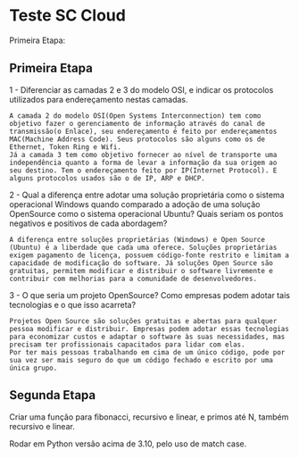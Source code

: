 
# Teste SC Cloud

Primeira Etapa:




## Primeira Etapa

1 - Diferenciar as camadas 2 e 3 do modelo OSI, e indicar os protocolos utilizados para endereçamento nestas camadas.

	A camada 2 do modelo OSI(Open Systems Interconnection) tem como objetivo fazer o gerenciamento de informação através do canal de transmissão(o Enlace), seu endereçamento é feito por endereçamentos MAC(Machine Address Code). Seus protocolos são alguns como os de Ethernet, Token Ring e Wifi.
    Já a camada 3 tem como objetivo fornecer ao nível de transporte uma independência quanto a forma de levar a informação da sua origem ao seu destino. Tem o endereçamento feito por IP(Internet Protocol). E alguns protocolos usados são o de IP, ARP e DHCP.


2 - Qual a diferença entre adotar uma solução proprietária como o sistema operacional Windows quando comparado a adoção de uma solução OpenSource como o sistema operacional Ubuntu? Quais seriam os pontos negativos e positivos de cada abordagem?

	A diferença entre soluções proprietárias (Windows) e Open Source (Ubuntu) é a liberdade que cada uma oferece. Soluções proprietárias exigem pagamento de licença, possuem código-fonte restrito e limitam a capacidade de modificação do software. Já soluções Open Source são gratuitas, permitem modificar e distribuir o software livremente e contribuir com melhorias para a comunidade de desenvolvedores.

3 - O que seria um projeto OpenSource? Como empresas podem adotar tais tecnologias e o que isso acarreta?

	Projetos Open Source são soluções gratuitas e abertas para qualquer pessoa modificar e distribuir. Empresas podem adotar essas tecnologias para economizar custos e adaptar o software às suas necessidades, mas precisam ter profissionais capacitados para lidar com elas.
	Por ter mais pessoas trabalhando em cima de um único código, pode por sua vez ser mais seguro do que um código fechado e escrito por uma única grupo.

## Segunda Etapa

Criar uma função para fibonacci, recursivo e linear, e primos até N, também recursivo e linear.

Rodar em Python versão acima de 3.10, pelo uso de match case.
